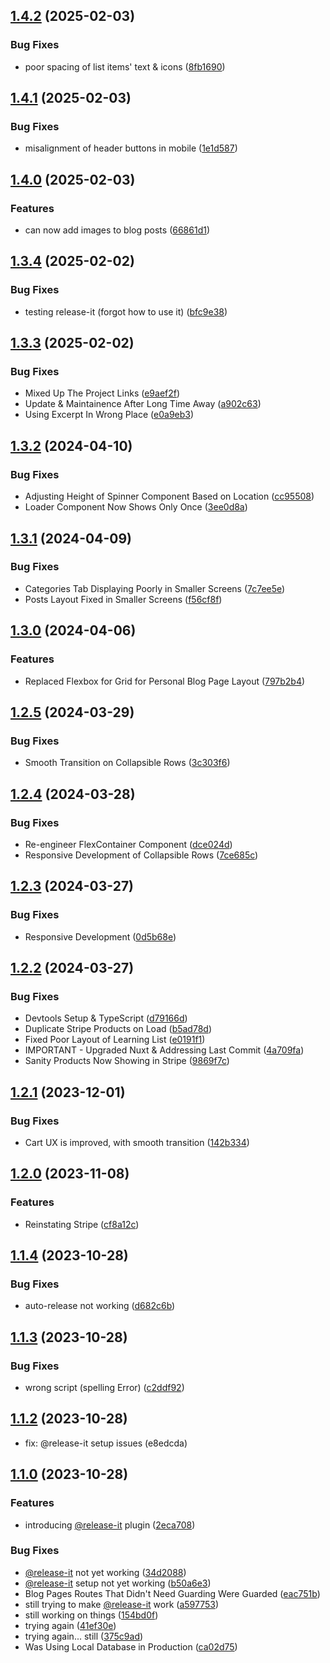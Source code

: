 

## [1.4.2](https://github.com/GillyRabutTsurwa/gilbertrabuttsurwa__site/compare/v1.4.1...v1.4.2) (2025-02-03)


### Bug Fixes

* poor spacing of list items' text & icons ([8fb1690](https://github.com/GillyRabutTsurwa/gilbertrabuttsurwa__site/commit/8fb1690532d4f41118b52a84609ef9d41844f306))

## [1.4.1](https://github.com/GillyRabutTsurwa/gilbertrabuttsurwa__site/compare/v1.4.0...v1.4.1) (2025-02-03)


### Bug Fixes

* misalignment of header buttons in mobile ([1e1d587](https://github.com/GillyRabutTsurwa/gilbertrabuttsurwa__site/commit/1e1d5878f2cddf62045b9b92fb26bf6573d043b1))

## [1.4.0](https://github.com/GillyRabutTsurwa/gilbertrabuttsurwa__site/compare/v1.3.4...v1.4.0) (2025-02-03)


### Features

* can now add images to blog posts ([66861d1](https://github.com/GillyRabutTsurwa/gilbertrabuttsurwa__site/commit/66861d1a068db852d7b5e71447738f935ea017d5))

## [1.3.4](https://github.com/GillyRabutTsurwa/gilbertrabuttsurwa__site/compare/v1.3.3...v1.3.4) (2025-02-02)


### Bug Fixes

* testing release-it (forgot how to use it) ([bfc9e38](https://github.com/GillyRabutTsurwa/gilbertrabuttsurwa__site/commit/bfc9e386f369d85d7c7903a2289f8ec74d81ea98))

## [1.3.3](https://github.com/GillyRabutTsurwa/gilbertrabuttsurwa__site/compare/v1.3.2...v1.3.3) (2025-02-02)


### Bug Fixes

* Mixed Up The Project Links ([e9aef2f](https://github.com/GillyRabutTsurwa/gilbertrabuttsurwa__site/commit/e9aef2f1442dc848b97bc788af5e2ef82e7904cc))
* Update & Maintainence After Long Time Away ([a902c63](https://github.com/GillyRabutTsurwa/gilbertrabuttsurwa__site/commit/a902c63e475d0ca061a9480bdf983b52256cda46))
* Using Excerpt In Wrong Place ([e0a9eb3](https://github.com/GillyRabutTsurwa/gilbertrabuttsurwa__site/commit/e0a9eb396fe3b9366481f1406b370abcffd98a75))

## [1.3.2](https://github.com/GillyRabutTsurwa/gilbertrabuttsurwa__site/compare/v1.3.1...v1.3.2) (2024-04-10)


### Bug Fixes

* Adjusting Height of Spinner Component Based on Location ([cc95508](https://github.com/GillyRabutTsurwa/gilbertrabuttsurwa__site/commit/cc955082ff77cd8a798d0cc7c3d141d57d3e80b9))
* Loader Component Now Shows Only Once ([3ee0d8a](https://github.com/GillyRabutTsurwa/gilbertrabuttsurwa__site/commit/3ee0d8aa53b99474d127e024ff4c8e1ac02d5ddb))

## [1.3.1](https://github.com/GillyRabutTsurwa/gilbertrabuttsurwa__site/compare/v1.3.0...v1.3.1) (2024-04-09)


### Bug Fixes

* Categories Tab Displaying Poorly in Smaller Screens ([7c7ee5e](https://github.com/GillyRabutTsurwa/gilbertrabuttsurwa__site/commit/7c7ee5e351da3472cc65b7d5f2ede67da2cc4623))
* Posts Layout Fixed in Smaller Screens ([f56cf8f](https://github.com/GillyRabutTsurwa/gilbertrabuttsurwa__site/commit/f56cf8fa83ce6086327e81964cc167c5a527781d))

## [1.3.0](https://github.com/GillyRabutTsurwa/gilbertrabuttsurwa__site/compare/v1.2.5...v1.3.0) (2024-04-06)


### Features

* Replaced Flexbox for Grid for Personal Blog Page Layout ([797b2b4](https://github.com/GillyRabutTsurwa/gilbertrabuttsurwa__site/commit/797b2b49e060d8520f053978bc385d6d56a3ebd3))

## [1.2.5](https://github.com/GillyRabutTsurwa/gilbertrabuttsurwa__site/compare/v1.2.4...v1.2.5) (2024-03-29)


### Bug Fixes

* Smooth Transition on Collapsible Rows ([3c303f6](https://github.com/GillyRabutTsurwa/gilbertrabuttsurwa__site/commit/3c303f6cd68c445db0a02622698aa3cd13c1bbdc))

## [1.2.4](https://github.com/GillyRabutTsurwa/gilbertrabuttsurwa__site/compare/v1.2.3...v1.2.4) (2024-03-28)


### Bug Fixes

* Re-engineer FlexContainer Component ([dce024d](https://github.com/GillyRabutTsurwa/gilbertrabuttsurwa__site/commit/dce024d7b80a0638967d86b50b3ca14aa10c10b7))
* Responsive Development of Collapsible Rows ([7ce685c](https://github.com/GillyRabutTsurwa/gilbertrabuttsurwa__site/commit/7ce685c804cdf2a8a64a61605701f46cf10565c6))

## [1.2.3](https://github.com/GillyRabutTsurwa/gilbertrabuttsurwa__site/compare/v1.2.2...v1.2.3) (2024-03-27)


### Bug Fixes

* Responsive Development ([0d5b68e](https://github.com/GillyRabutTsurwa/gilbertrabuttsurwa__site/commit/0d5b68e95165f3f016eed01068e6b093caa3c941))

## [1.2.2](https://github.com/GillyRabutTsurwa/gilbertrabuttsurwa__site/compare/v1.2.1...v1.2.2) (2024-03-27)


### Bug Fixes

* Devtools Setup & TypeScript ([d79166d](https://github.com/GillyRabutTsurwa/gilbertrabuttsurwa__site/commit/d79166d9c04d3aaa41897c62b9a44fcf8497030e))
* Duplicate Stripe Products on Load ([b5ad78d](https://github.com/GillyRabutTsurwa/gilbertrabuttsurwa__site/commit/b5ad78d0df48ad669235e71cf88f9e726bb88bea))
* Fixed Poor Layout of Learning List ([e0191f1](https://github.com/GillyRabutTsurwa/gilbertrabuttsurwa__site/commit/e0191f1cb5167eb8b5647d6304e9ee687f3014e9))
* IMPORTANT - Upgraded Nuxt & Addressing Last Commit ([4a709fa](https://github.com/GillyRabutTsurwa/gilbertrabuttsurwa__site/commit/4a709fad483d4ff18dd64c6da622704805d3455c))
* Sanity Products Now Showing in Stripe ([9869f7c](https://github.com/GillyRabutTsurwa/gilbertrabuttsurwa__site/commit/9869f7c4d48179b1da323dfd279d10187ef4b462))

## [1.2.1](https://github.com/GillyRabutTsurwa/gilbertrabuttsurwa__site/compare/v1.2.0...v1.2.1) (2023-12-01)


### Bug Fixes

* Cart UX is improved, with smooth transition ([142b334](https://github.com/GillyRabutTsurwa/gilbertrabuttsurwa__site/commit/142b334833ff7b3bbd6d30c939397687ec698c6f))

## [1.2.0](https://github.com/GillyRabutTsurwa/gilbertrabuttsurwa__site/compare/v1.1.4...v1.2.0) (2023-11-08)


### Features

* Reinstating Stripe ([cf8a12c](https://github.com/GillyRabutTsurwa/gilbertrabuttsurwa__site/commit/cf8a12c93a0ca5ba69f2d9d66a5f4f7744e1ab94))

## [1.1.4](https://github.com/GillyRabutTsurwa/gilbertrabuttsurwa__site/compare/v1.1.3...v1.1.4) (2023-10-28)


### Bug Fixes

* auto-release not working ([d682c6b](https://github.com/GillyRabutTsurwa/gilbertrabuttsurwa__site/commit/d682c6bd8edc459811e35520f6ed7012ba073563))

## [1.1.3](https://github.com/GillyRabutTsurwa/gilbertrabuttsurwa__site/compare/v1.1.2...v1.1.3) (2023-10-28)


### Bug Fixes

* wrong script (spelling Error) ([c2ddf92](https://github.com/GillyRabutTsurwa/gilbertrabuttsurwa__site/commit/c2ddf92cd31debedc7c8703cfd69dadf89c98f02))

## [1.1.2](https://github.com/GillyRabutTsurwa/gilbertrabuttsurwa__site/compare/v1.1.1...v1.1.2) (2023-10-28)

* fix: @release-it setup issues (e8edcda)

## [1.1.0](https://github.com/GillyRabutTsurwa/gilbertrabuttsurwa__site/compare/v.sveltekit...v1.1.0) (2023-10-28)


### Features

* introducing [@release-it](https://github.com/release-it) plugin ([2eca708](https://github.com/GillyRabutTsurwa/gilbertrabuttsurwa__site/commit/2eca70872f530ad9b0b10883946efc5cc05d569b))


### Bug Fixes

* [@release-it](https://github.com/release-it) not yet working ([34d2088](https://github.com/GillyRabutTsurwa/gilbertrabuttsurwa__site/commit/34d2088c433cc6eb01fe675cef043b51b43d4c48))
* [@release-it](https://github.com/release-it) setup not yet working ([b50a6e3](https://github.com/GillyRabutTsurwa/gilbertrabuttsurwa__site/commit/b50a6e371e6cf279bfea759c47a7edeb94b5b53d))
* Blog Pages Routes That Didn't Need Guarding Were Guarded ([eac751b](https://github.com/GillyRabutTsurwa/gilbertrabuttsurwa__site/commit/eac751b77e810211a81f9a8376a3d62d2f724a55))
* still trying to make [@release-it](https://github.com/release-it) work ([a597753](https://github.com/GillyRabutTsurwa/gilbertrabuttsurwa__site/commit/a597753a541f21629903984777bec5d0ccd1639a))
* still working on things ([154bd0f](https://github.com/GillyRabutTsurwa/gilbertrabuttsurwa__site/commit/154bd0f67382f819fdafbc1d4d423148ef2f11f3))
* trying again ([41ef30e](https://github.com/GillyRabutTsurwa/gilbertrabuttsurwa__site/commit/41ef30ea8283ea7fda3210c41718d180cfc01521))
* trying again... still ([375c9ad](https://github.com/GillyRabutTsurwa/gilbertrabuttsurwa__site/commit/375c9adb174ab37e3bbde4b61702c7de5f78e3df))
* Was Using Local Database in Production ([ca02d75](https://github.com/GillyRabutTsurwa/gilbertrabuttsurwa__site/commit/ca02d75aaddf3329c3280af9e8be57a0ca36a32f))
